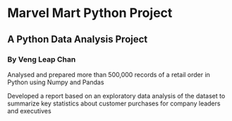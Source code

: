 # Marvel Mart Python Project
## A Python Data Analysis Project 
### By Veng Leap Chan

Analysed and prepared more than 500,000 records of a retail order in Python using Numpy and Pandas 

Developed a report based on an exploratory data analysis of the dataset to summarize key statistics 
about customer purchases for company leaders and executives
